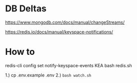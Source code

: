 # DB Deltas

https://www.mongodb.com/docs/manual/changeStreams/


https://redis.io/docs/manual/keyspace-notifications/

# How to 
redis-cli config set notify-keyspace-events KEA 
bash redis.sh

1.) cp .env.example .env
2.) `bash watch.sh`

